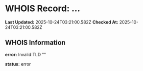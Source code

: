 # WHOIS Record: ...

**Last Updated:** 2025-10-24T03:21:00.582Z
**Checked At:** 2025-10-24T03:21:00.582Z

## WHOIS Information

**error:** Invalid TLD ""

**status:** error

